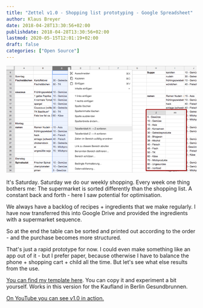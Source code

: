 ```yaml
---
title: "Zettel v1.0 - Shopping list prototyping - Google Spreadsheet"
author: Klaus Breyer
date: 2018-04-28T13:30:56+02:00
publishdate: 2018-04-28T13:30:56+02:00
lastmod: 2020-05-15T12:01:19+02:00
draft: false
categories: ["Open Source"]
---
```


![](2018-04-28-Zettel.png)

It's Saturday. Saturday we do our weekly shopping. Every week one thing bothers me: The supermarket is sorted differently than the shopping list. A constant back and forth - here I saw potential for optimisation.

We always have a backlog of recipes + ingredients that we make regularly. I have now transferred this into Google Drive and provided the ingredients with a supermarket sequence.

So at the end the table can be sorted and printed out according to the order - and the purchase becomes more structured.

That's just a rapid prototype for now. I could even make something like an app out of it - but I prefer paper, because otherwise I have to balance the phone + shopping cart + child all the time. But let's see what else results from the use.

[You can find my template here](https://docs.google.com/spreadsheets/d/1txYPtpfRttTX3Z09ZJpnQExLGxgY_p3kutqEzlJzsjg/edit#gid=0). You can copy it and experiment a bit yourself. Works in this version for the Kaufland in Berlin Gesundbrunnen.

[On YouTube you can see v1.0 in action.](https://youtu.be/8Ve7feSi1lw)
